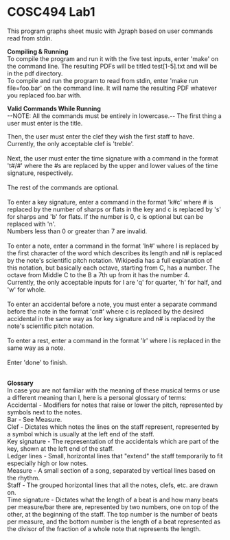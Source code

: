 # COSC494 Lab1

This program graphs sheet music with Jgraph based on user commands read from stdin.

**Compiling & Running**<br>
To compile the program and run it with the five test inputs, enter 'make' on the command line. The
resulting PDFs will be titled test[1-5].txt and will be in the pdf directory.<br>
To compile and run the program to read from stdin, enter 'make run file=foo.bar' on the command line. It will
name the resulting PDF whatever you replaced foo.bar with.<br>


**Valid Commands While Running**<br>
--NOTE: All the commands must be entirely in lowercase.--
The first thing a user must enter is the title.

Then, the user must enter the clef they wish the first staff to have. Currently, the only acceptable clef is 'treble'.
<br> <br>
Next, the user must enter the time signature with a command in the format 't#/#' where the #s are replaced by the upper and
lower values of the time signature, respectively.
<br> <br>
The rest of the commands are optional.
<br> <br>
To enter a key signature, enter a command in the format 'k#c' where # is replaced by the number of sharps or flats in the key
and c is replaced by 's' for sharps and 'b' for flats. If the number is 0, c is optional but can be replaced with 'n'.<br>
Numbers less than 0 or greater than 7 are invalid.
<br> <br>
To enter a note, enter a command in the format 'ln#' where l is replaced by the first character of the word which describes its
length and n# is replaced by the note's scientific pitch notation. Wikipedia has a full explanation of this notation, but basically
each octave, starting from C, has a number. The octave from Middle C to the B a 7th up from it has the number 4.<br>
Currently, the only acceptable inputs for l are 'q' for quarter, 'h' for half, and 'w' for whole. 
<br> <br>
To enter an accidental before a note, you must enter a separate command before the note in the format 'cn#' where c is replaced by
the desired accidental in the same way as for key signature and n# is replaced by the note's scientific pitch notation.
<br> <br>
To enter a rest, enter a command in the format 'lr' where l is replaced in the same way as a note.
<br> <br>
Enter 'done' to finish.
<br> <br>

**Glossary**<br>
In case you are not familiar with the meaning of these musical terms or use a different meaning than I,
here is a personal glossary of terms:<br>
    Accidental - Modifiers for notes that raise or lower the pitch, represented by symbols next to the notes. <br>
    Bar - See Measure.<br>
    Clef - Dictates which notes the lines on the staff represent, represented by a symbol which is
	    usually at the left end of the staff.<br>
    Key signature - The representation of the accidentals which are part of the key, shown at the left end of the staff.<br>
    Ledger lines - Small, horizontal lines that "extend" the staff temporarily to fit especially high or low notes.<br>
    Measure - A small section of a song, separated by vertical lines based on the rhythm.<br>
    Staff - The grouped horizontal lines that all the notes, clefs, etc. are drawn on.<br>
    Time signature - Dictates what the length of a beat is and how many beats per measure/bar there are, represented
			by two numbers, one on top of the other, at the beginning of the staff. The top number is
			the number of beats per measure, and the bottom number is the length of a beat represented
			as the divisor of the fraction of a whole note that represents the length.<br>

